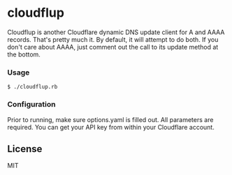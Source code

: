 # cloudflup

Cloudflup is another Cloudflare dynamic DNS update client for A and AAAA records. That's pretty much it. By default, it will attempt to do both. If you don't care about AAAA, just comment out the call to its update method at the bottom.

### Usage
```$ ./cloudflup.rb```

### Configuration

Prior to running, make sure options.yaml is filled out. All parameters are required. You can get your API key from within your Cloudflare account.

License
---
MIT
